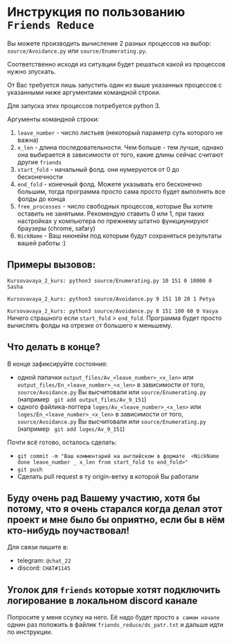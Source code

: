 # Инструкция по пользованию `Friends Reduce`
Вы можете производить вычисление 2 разных процессов на выбор:  `source/Avoidance.py` или `source/Enumerating.py`.

Соответственно исходя из ситуации будет решаться какой из процессов нужно зпускать.

От Вас требуется лишь запустить один из выше указанных процессов с указанными 
ниже аргументами командной строки.

Для запуска этих процессов потребуется python 3.

Аргументы командной строки:
1. `leave_number` - число листьев (некоторый параметр суть которого не важна)
2. `x_len` - длина последовательности. Чем больше - тем лучше, однако она
выбирается в зависимости от того, какие длины сейчас считают другие `friends`
3. `start_fold` - начальный фолд. они нумеруются от 0 до бесконечности
4. `end_fold` - конечный фолд. Можете указывать его бесконечно большим,
 тогда программа просто сама просто будет выполнять все фолды до конца
5. `free_processes` - число свободных процессов, которые Вы хотите
оставить не занятыми. Рекомендую ставить 0 или 1, при таких настройках
у компьютера по прежнему штатно функциунируют браузеры (chrome, safary)
6. `NickName` - Ваш никнейм под которым будут сохраняться результаты вашей работы :)

## Примеры вызовов:

`Kursovavaya_2_kurs: python3 source/Enumerating.py 10 151 0 10000 0 Sasha`

`Kursovavaya_2_kurs: python3 source/Avoidance.py 9 151 10 20 1 Petya`

`Kursovavaya_2_kurs: python3 source/Avoidance.py 8 151 100 60 0 Vasya`
Ничего страшного если `start_fold` > `end_fold`. 
Программа будет просто вычислять фолды на отрезке от большего к меньшему.

## Что делать в конце?

В конце зафиксируйте состояния: 
* одной папачки `output_files/Av_<leave_number>_<x_len>` или `output_files/En_<leave_number>_<x_len>`
в зависимости от того, `source/Avoidance.py` Вы высчитовали или `source/Enumerating.py` (например `
git add output_files/Av_9_151`)
* одного файлика-логгера `loges/Av_<leave_number>_<x_len>` или `loges/En_<leave_number>_<x_len>`
в зависимости от того, `source/Avoidance.py` Вы высчитовали или `source/Enumerating.py` (например `
git add loges/Av_9_151`)

Почти всё готово, осталось сделать:
* `git commit -m "Ваш комментарий на английском в формате 
<NickName done leave_number _ x_len from start_fold to end_fold>"`
* `git push`
* Сделать pull request в ту origin-ветку в которой Вы работали

## Буду очень рад Вашему участию, хотя бы потому, что я очень старался когда делал этот проект и мне было бы оприятно, если бы в нём кто-нибудь поучаствовал!

Для связи пишите в: 
* telegram: `@chat_22`
* discord: `CHAT#1145`

## Уголок для `friends` которые хотят подключить логирование в локальном discord канале 

Попросите у меня ссулку на него. Её надо будет просто `в самом начале` однин раз положить в 
файлик `friends_reduce/ds_patr.txt` и дальше идти по инструкции.